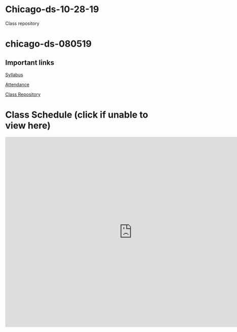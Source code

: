 # Chicago-ds-10-28-19
Class repository

# chicago-ds-080519


## Important links 

[Syllabus](https://drive.google.com/file/d/1GV1nO8scPDJ6YRjHhkZdivPyLsZ90CQx/view?usp=sharing)

[Attendance](https://docs.google.com/spreadsheets/d/1XooBQpwlSm_V6Rdgeg29jeqiJEwMVtB9TofZ49F_zZI/edit?ts=5d3b1607#gid=0)

[Class Repository](https://github.com/learn-co-students/Chicago-ds-10-28-19)

# Class Schedule (click if unable to view here)
<iframe src="https://calendar.google.com/calendar/r/week/2019/11/1?tab=rc height=600&amp;wkst=1&amp;bgcolor=%23ffffff&amp;ctz=America%2FChicago&amp;src=ZmxhdGlyb25zY2hvb2wuY29tXzdlM2NnYmdoODJzMnBwM3ZnZjYxZjRlY2E0QGdyb3VwLmNhbGVuZGFyLmdvb2dsZS5jb20&amp;src=ZmxhdGlyb25zY2hvb2wuY29tX3Vuc2prcmtxajRzcWFwMzAwMGFqZ243NmFzQGdyb3VwLmNhbGVuZGFyLmdvb2dsZS5jb20&amp;color=%23039BE5&amp;color=%23616161&amp;mode=WEEK" style="border-width:0" width="800" height="600" frameborder="0" scrolling="no"></iframe>

